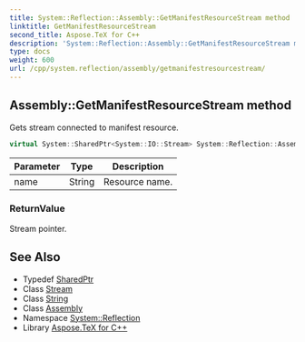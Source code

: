 ```yaml
---
title: System::Reflection::Assembly::GetManifestResourceStream method
linktitle: GetManifestResourceStream
second_title: Aspose.TeX for C++
description: 'System::Reflection::Assembly::GetManifestResourceStream method. Gets stream connected to manifest resource in C++.'
type: docs
weight: 600
url: /cpp/system.reflection/assembly/getmanifestresourcestream/
---
```

## Assembly::GetManifestResourceStream method


Gets stream connected to manifest resource.

```cpp
virtual System::SharedPtr<System::IO::Stream> System::Reflection::Assembly::GetManifestResourceStream(String name) const
```


| Parameter | Type | Description |
| --- | --- | --- |
| name | String | Resource name. |

### ReturnValue

Stream pointer.

## See Also

* Typedef [SharedPtr](../../../system/sharedptr/)
* Class [Stream](../../../system.io/stream/)
* Class [String](../../../system/string/)
* Class [Assembly](../)
* Namespace [System::Reflection](../../)
* Library [Aspose.TeX for C++](../../../)
